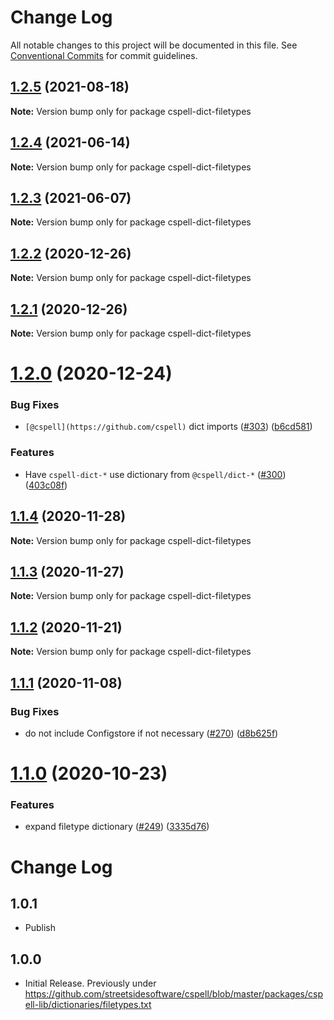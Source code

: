 # Change Log

All notable changes to this project will be documented in this file.
See [Conventional Commits](https://conventionalcommits.org) for commit guidelines.

## [1.2.5](https://github.com/streetsidesoftware/cspell-dicts/compare/cspell-dict-filetypes@1.2.4...cspell-dict-filetypes@1.2.5) (2021-08-18)

**Note:** Version bump only for package cspell-dict-filetypes





## [1.2.4](https://github.com/streetsidesoftware/cspell-dicts/compare/cspell-dict-filetypes@1.2.3...cspell-dict-filetypes@1.2.4) (2021-06-14)

**Note:** Version bump only for package cspell-dict-filetypes





## [1.2.3](https://github.com/streetsidesoftware/cspell-dicts/compare/cspell-dict-filetypes@1.2.2...cspell-dict-filetypes@1.2.3) (2021-06-07)

**Note:** Version bump only for package cspell-dict-filetypes





## [1.2.2](https://github.com/streetsidesoftware/cspell-dicts/compare/cspell-dict-filetypes@1.2.1...cspell-dict-filetypes@1.2.2) (2020-12-26)

**Note:** Version bump only for package cspell-dict-filetypes





## [1.2.1](https://github.com/streetsidesoftware/cspell-dicts/compare/cspell-dict-filetypes@1.2.0...cspell-dict-filetypes@1.2.1) (2020-12-26)

**Note:** Version bump only for package cspell-dict-filetypes





# [1.2.0](https://github.com/streetsidesoftware/cspell-dicts/compare/cspell-dict-filetypes@1.1.4...cspell-dict-filetypes@1.2.0) (2020-12-24)


### Bug Fixes

* `[@cspell](https://github.com/cspell)` dict imports ([#303](https://github.com/streetsidesoftware/cspell-dicts/issues/303)) ([b6cd581](https://github.com/streetsidesoftware/cspell-dicts/commit/b6cd58114caa8752fba69522e6b740a4be74dd6e))


### Features

* Have `cspell-dict-*` use dictionary from `@cspell/dict-*` ([#300](https://github.com/streetsidesoftware/cspell-dicts/issues/300)) ([403c08f](https://github.com/streetsidesoftware/cspell-dicts/commit/403c08fbd1d11a083f586e591b87ef9a47f71944))





## [1.1.4](https://github.com/streetsidesoftware/cspell-dicts/compare/cspell-dict-filetypes@1.1.3...cspell-dict-filetypes@1.1.4) (2020-11-28)

**Note:** Version bump only for package cspell-dict-filetypes





## [1.1.3](https://github.com/streetsidesoftware/cspell-dicts/compare/cspell-dict-filetypes@1.1.2...cspell-dict-filetypes@1.1.3) (2020-11-27)

**Note:** Version bump only for package cspell-dict-filetypes





## [1.1.2](https://github.com/streetsidesoftware/cspell-dicts/compare/cspell-dict-filetypes@1.1.1...cspell-dict-filetypes@1.1.2) (2020-11-21)

**Note:** Version bump only for package cspell-dict-filetypes

## [1.1.1](https://github.com/streetsidesoftware/cspell-dicts/compare/cspell-dict-filetypes@1.1.0...cspell-dict-filetypes@1.1.1) (2020-11-08)

### Bug Fixes

- do not include Configstore if not necessary ([#270](https://github.com/streetsidesoftware/cspell-dicts/issues/270)) ([d8b625f](https://github.com/streetsidesoftware/cspell-dicts/commit/d8b625f2f42d5cc6c4a9390216ac1e5037886e44))

# [1.1.0](https://github.com/streetsidesoftware/cspell-dicts/compare/cspell-dict-filetypes@1.0.4...cspell-dict-filetypes@1.1.0) (2020-10-23)

### Features

- expand filetype dictionary ([#249](https://github.com/streetsidesoftware/cspell-dicts/issues/249)) ([3335d76](https://github.com/streetsidesoftware/cspell-dicts/commit/3335d76f43b64c24b8bf81cff769b9067d27297a))

# Change Log

## 1.0.1

- Publish

## 1.0.0

- Initial Release. Previously under https://github.com/streetsidesoftware/cspell/blob/master/packages/cspell-lib/dictionaries/filetypes.txt
